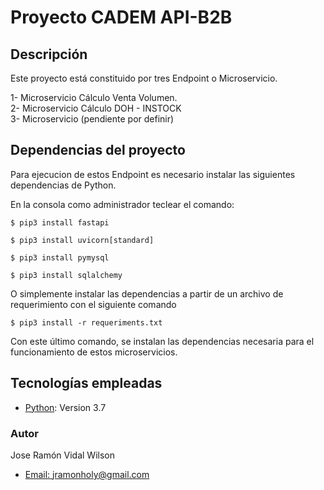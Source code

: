 # Proyecto CADEM API-B2B


## Descripción

Este proyecto está constituido por tres Endpoint o Microservicio.

1- Microservicio Cálculo Venta Volumen.  
2- Microservicio Cálculo DOH - INSTOCK  
3- Microservicio (pendiente por definir)  


## Dependencias del proyecto
Para ejecucion de estos Endpoint es necesario instalar las siguientes dependencias de Python.

En la consola como administrador teclear el comando: 

`$ pip3 install fastapi`

`$ pip3 install uvicorn[standard]`

`$ pip3 install pymysql`

`$ pip3 install sqlalchemy`


O simplemente instalar las dependencias a partir de un archivo de requerimiento con el siguiente comando

`$ pip3 install -r requeriments.txt`

Con este último comando, se instalan las dependencias necesaria para el funcionamiento de estos microservicios.


## Tecnologías empleadas

* [Python](https://www.python.org): Version 3.7

### Autor
Jose Ramón Vidal Wilson
- [Email: jramonholy@gmail.com](mailto:jramonholy@gmail.com?subject=Hi% "Hi!")
